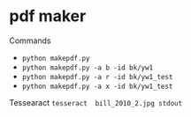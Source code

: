 # pdf maker
Commands
- `python makepdf.py`
- `python makepdf.py -a b -id bk/yw1`
- `python makepdf.py -a r -id bk/yw1_test`
- `python makepdf.py -a x -id bk/yw1_test`


Tessearact
`tesseract  bill_2010_2.jpg stdout`